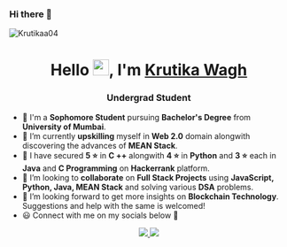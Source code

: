 ### Hi there 👋
<p align="left"> <img src="https://komarev.com/ghpvc/?username=Krutikaa04&label=Profile%20views&color=0e75b6&style=flat" alt="Krutikaa04" /> </p>

<h1 align="center">Hello <img src="https://github.com/TheDudeThatCode/TheDudeThatCode/blob/master/Assets/Hi.gif" width="29">, I'm <a href="https://shahkushal38.github.io/portfolio-website/">Krutika Wagh</a></h1>
<h3 align="center">Undergrad Student </h3>

- 👀 I'm a **Sophomore Student** pursuing **Bachelor's Degree** from **University of Mumbai**.
- 🌱 I’m currently **upskilling** myself in **Web 2.0** domain alongwith discovering the advances of **MEAN Stack**.
- 🔭 I have secured **5 ⭐** in **C ++** alongwith **4 ⭐** in **Python** and **3 ⭐** each in **Java** and **C Programming** on **Hackerrank** platform.
- 👯 I’m looking to **collaborate** on **Full Stack Projects** using **JavaScript, Python, Java, MEAN Stack** and solving various **DSA** problems.
- 🤔 I’m looking forward to get more insights on **Blockchain Technology**. Suggestions and help with the same is welcomed!
- 😃 Connect with me on my socials below 🤝
<p align="center">
<a href="https://www.linkedin.com/in/krutika-w-13036a24a" target="_blank">
<img src="https://img.shields.io/badge/Krutika%20Wagh-blue?style=flat&logo=LinkedIn&logoColor=Blue" >
</a>
<a href="https://instagram.com/krutikaa.xo?utm_source=qr&igshid=NGExMmI2YTkyZg%3D%3D" target="_blank">
<img src="https://img.shields.io/badge/-Instagram-lightpink?style=flat&logo=Instagram&logoColor=black" >
</a>

<!--
Here are some ideas to get you started:

 ...

- 👯 I’m looking to collaborate on ...
- 🤔 I’m looking for help with ...
- 💬 Ask me about ...
- 📫 How to reach me: ...
- 😄 Pronouns: ...
- ⚡ Fun fact: ...
-->
